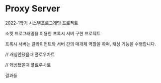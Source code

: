 # Proxy Server

2022-1학기 시스템프로그래밍 프로젝트

소켓 프로그래밍을 이용한 프록시 서버 구현 프로젝트

프록시 서버는 클라이언트와 서버 간의 매개체 역할을 하며, 캐싱 기능을 수행합니다.



// 캐싱안됐을때 플로우차트

// 캐싱됐을때 플로우차트

결과들